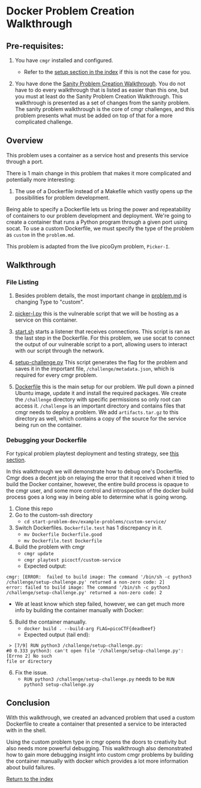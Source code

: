 # Docker Problem Creation Walkthrough


## Pre-requisites:

1. You have `cmgr` installed and configured.
    - Refer to the [setup section in the index](/README.md#setup)
      if this is not the case for you.

2. You have done the [Sanity Problem Creation Walkthrough](/example-problems/sanity-static-flag/README.md).
   You do not have to do every walkthrough that is listed as easier than this
   one, but you must at least do the Sanity Problem Creation Walkthrough. 
   This walkthrough is presented as a set of changes from the sanity problem.
   The sanity problem walkthrough is the core of cmgr challenges, and this 
   problem presents what must be added on top of that for a more complicated
   challenge.



## Overview

This problem uses a container as a service host and presents this service
through a port.

There is 1 main change in this problem that makes it more complicated and
potentially more interesting:

1. The use of a Dockerfile instead of a Makefile which vastly opens up the
   possibilities for problem development.

Being able to specify a Dockerfile lets us bring the power and repeatability
of containers to our problem development and deployment. We're going to create
a container that runs a Python program through a given port using socat. To use
a custom Dockerfile, we must specify the type of the problem as `custom` in the
`problem.md`.

This problem is adapted from the live picoGym problem, `Picker-I`.


## Walkthrough


### File Listing

1. Besides problem details, the most important change in
   [problem.md](/example-problems/custom-service/problem.md) is changing Type
   to "custom".
   
1. [picker-I.py](/example-problems/custom-service/picker-I.py) this is the
   vulnerable script that we will be hosting as a service on this container.
   
4. [start.sh](/example-problems/custom-service/start.sh) starts a listener that
   receives connections. This script is ran as the last step in the
   Dockerfile. For this problem, we use socat to connect the output of our
   vulnerable script to a port, allowing users to interact with our script
   through the network.
   
5. [setup-challenge.py](/example-problems/custom-service/setup-challenge.py) 
   This script generates the flag for the problem and saves it in the important
   file, `/challenge/metadata.json`, which is required for every cmgr problem.
   
7. [Dockerfile](/example-problems/custom-service/Dockerfile) this is the main
   setup for our problem. We pull down a pinned Ubuntu image, update it and
   install the required packages. We create the `/challenge` directory with
   specific permissions so only root can access it. `/challenge` is an
   important directory and contains files that cmgr needs to deploy a problem.
   We add `artifacts.tar.gz` to this directory as well, which contains a copy
   of the source for the service being run on the container.


### Debugging your Dockerfile

For typical problem playtest deployment and testing strategy, see 
[this section](/example-problems/sanity-static-flag#Deployment).

In this walkthrough we will demonstrate how to debug one's Dockerfile. Cmgr
does a decent job on relaying the error that it received when it tried to
build the Docker container, however, the entire build process is opaque to
the cmgr user, and some more control and introspection of the docker build
process goes a long way in being able to determine what is going wrong.

1. Clone this repo
2. Go to the custom-ssh directory
    - `cd start-problem-dev/example-problems/custom-service/`
3. Switch Dockerfiles. `Dockerfile.test` has 1 discrepancy in it.
    - `mv Dockerfile Dockerfile.good`
    - `mv Dockerfile.test Dockerfile`
4. Build the problem with cmgr
      - `cmgr update`
      - `cmgr playtest picoctf/custom-service`
      - Expected output:
```
cmgr: [ERROR:  failed to build image: The command '/bin/sh -c python3 /challenge/setup-challenge.py' returned a non-zero code: 2]
error: failed to build image: The command '/bin/sh -c python3 /challenge/setup-challenge.py' returned a non-zero code: 2
```
* We at least know which step failed, however, we can get much more info
  by building the container manually with Docker:

5. Build the container manually.
    - `docker build . --build-arg FLAG=picoCTF{deadbeef}`
    - Expected output (tail end):
```
 > [7/9] RUN python3 /challenge/setup-challenge.py:
#0 0.333 python3: can't open file '/challenge/setup-challenge.py': [Errno 2] No such
file or directory
```
6. Fix the issue.
    - `RUN python3 /challenge/setup-challenge.py` needs to be `RUN python3 setup-challenge.py`

## Conclusion

With this walkthrough, we created an advanced problem that used a custom
Dockerfile to create a container that presented a service to be interacted with
in the shell.

Using the custom problem type in cmgr opens the doors to creativity but also
needs more powerful debugging. This walkthrough also demonstrated how to
gain more debugging insight into custom cmgr problems by building the
container manually with docker which provides a lot more information about
build failures.

[Return to the index](/README.md#walkthroughs)

